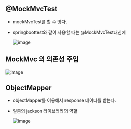 ## @MockMvcTest

- mockMvcTest를 할 수 잇다.
- springboottest와 같이 사용할 때는 @MockMvcTest대신에
  
  ![image](https://user-images.githubusercontent.com/108928206/205576937-59263b74-b6ec-4220-aeb0-cb63568b4964.png)


## MockMvc 의 의존성 주입

![image](https://user-images.githubusercontent.com/108928206/205560355-89113e54-8f86-4176-8143-0017c4397013.png)

## ObjectMapper

- objectMapper를 이용해서 response 데이터를 받는다.
- 일종의 jackson 라이브러리의 역할

  ![image](https://user-images.githubusercontent.com/108928206/205580743-e0987bd2-749d-4d69-9a3f-ce4a256e1db0.png)




